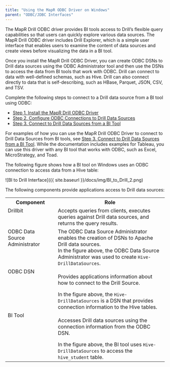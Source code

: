```yaml
---
title: "Using the MapR ODBC Driver on Windows"
parent: "ODBC/JDBC Interfaces"
---
```

The MapR Drill ODBC driver provides BI tools access to Drill’s flexible query
capabilities so that users can quickly explore various data sources. The MapR
Drill ODBC driver includes Drill Explorer, which is a simple user interface
that enables users to examine the content of data sources and create views
before visualizing the data in a BI tool.

Once you install the MapR Drill ODBC Driver, you can create ODBC DSNs to Drill
data sources using the ODBC Administrator tool and then use the DSNs to access
the data from BI tools that work with ODBC. Drill can connect to data with
well-defined schemas, such as Hive. Drill can also connect directly to data
that is self-describing, such as HBase, Parquet, JSON, CSV, and TSV.

Complete the following steps to connect to a Drill data source from a BI tool
using ODBC:

  * [Step 1. Install the MapR Drill ODBC Driver](/drill/docs/step-1-install-the-mapr-drill-odbc-driver-on-windows)
  * [Step 2. Configure ODBC Connections to Drill Data Sources](/drill/docs/step-2-configure-odbc-connections-to-drill-data-sources)
  * [Step 3. Connect to Drill Data Sources from a BI Tool](/drill/docs/step-3-connect-to-drill-data-sources-from-a-bi-tool)

For examples of how you can use the MapR Drill ODBC Driver to connect to Drill
Data Sources from BI tools, see [Step 3. Connect to Drill Data Sources from a
BI Tool](/drill/docs/step-3-connect-to-drill-data-sources-from-a-bi-tool). While the documentation includes examples for Tableau, you can use
this driver with any BI tool that works with ODBC, such as Excel,
MicroStrategy, and Toad.

The following figure shows how a BI tool on Windows uses an ODBC connection to
access data from a Hive table:

![BI to Drill Interface]({{ site.baseurl }}/docs/img/BI_to_Drill_2.png)

The following components provide applications access to Drill data sources:

<table ><tbody><tr><th >Component</th><th >Role</th></tr><tr><td valign="top">Drillbit</td><td valign="top">Accepts queries from clients, executes queries against Drill data sources, and returns the query results. </td></tr><tr><td valign="top">ODBC Data Source Administrator</td><td valign="top">The ODBC Data Source Administrator enables the creation of DSNs to Apache Drill data sources.<br /> In the figure above, the ODBC Data Source Administrator was used to create <code>Hive-DrillDataSources</code>.</td></tr><tr><td valign="top">ODBC DSN</td><td valign="top"><p>Provides applications information about how to connect to the Drill Source.</p>In the figure above, the <code>Hive-DrillDataSources</code> is a DSN that provides connection information to the Hive tables.</td></tr><tr><td colspan="1" valign="top">BI Tool</td><td colspan="1" valign="top"><p>Accesses Drill data sources using the connection information from the ODBC DSN.</p>In the figure above, the BI tool uses <code>Hive-DrillDataSources</code> to access the <code>hive_student</code> table.</td></tr></tbody></table></div>

